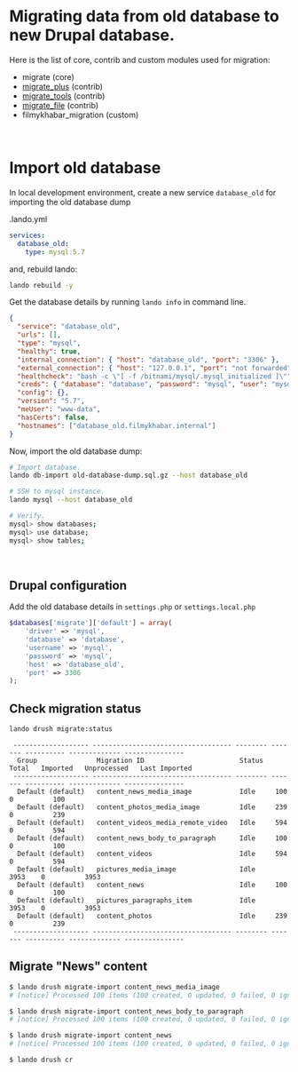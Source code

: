 # Migrating data from old database to new Drupal database.

Here is the list of core, contrib and custom modules used for migration:

- migrate (core)
- [migrate_plus](https://www.drupal.org/project/migrate_plus) (contrib)
- [migrate_tools](https://www.drupal.org/project/migrate_tools) (contrib)
- [migrate_file](https://www.drupal.org/project/migrate_file) (contrib)
- filmykhabar_migration (custom)

<br />

# Import old database

In local development environment, create a new service `database_old` for importing the old database dump

.lando.yml

```yml
services:
  database_old:
    type: mysql:5.7
```

and, rebuild lando:

```bash
lando rebuild -y
```

Get the database details by running `lando info` in command line.

```json
{
  "service": "database_old",
  "urls": [],
  "type": "mysql",
  "healthy": true,
  "internal_connection": { "host": "database_old", "port": "3306" },
  "external_connection": { "host": "127.0.0.1", "port": "not forwarded" },
  "healthcheck": "bash -c \"[ -f /bitnami/mysql/.mysql_initialized ]\"",
  "creds": { "database": "database", "password": "mysql", "user": "mysql" },
  "config": {},
  "version": "5.7",
  "meUser": "www-data",
  "hasCerts": false,
  "hostnames": ["database_old.filmykhabar.internal"]
}
```

Now, import the old database dump:

```bash
# Import database.
lando db-import old-database-dump.sql.gz --host database_old

# SSH to mysql instance.
lando mysql --host database_old

# Verify.
mysql> show databases;
mysql> use database;
mysql> show tables;
```

<br />

## Drupal configuration

Add the old database details in `settings.php` or `settings.local.php`

```php
$databases['migrate']['default'] = array(
    'driver' => 'mysql',
    'database' => 'database',
    'username' => 'mysql',
    'password' => 'mysql',
    'host' => 'database_old',
    'port' => 3306
);
```

## Check migration status

```bash
lando drush migrate:status
```

```
 ------------------- ----------------------------------- -------- ------- ---------- ------------- ---------------
  Group               Migration ID                        Status   Total   Imported   Unprocessed   Last Imported
 ------------------- ----------------------------------- -------- ------- ---------- ------------- ---------------
  Default (default)   content_news_media_image            Idle     100     0          100
  Default (default)   content_photos_media_image          Idle     239     0          239
  Default (default)   content_videos_media_remote_video   Idle     594     0          594
  Default (default)   content_news_body_to_paragraph      Idle     100     0          100
  Default (default)   content_videos                      Idle     594     0          594
  Default (default)   pictures_media_image                Idle     3953    0          3953
  Default (default)   content_news                        Idle     100     0          100
  Default (default)   pictures_paragraphs_item            Idle     3953    0          3953
  Default (default)   content_photos                      Idle     239     0          239
 ------------------- ----------------------------------- -------- ------- ---------- ------------- ---------------
```

## Migrate "News" content

```bash
$ lando drush migrate-import content_news_media_image
# [notice] Processed 100 items (100 created, 0 updated, 0 failed, 0 ignored) - done with 'content_news_media_image'

$ lando drush migrate-import content_news_body_to_paragraph
# [notice] Processed 100 items (100 created, 0 updated, 0 failed, 0 ignored) - done with 'content_news_body_to_paragraph'

$ lando drush migrate-import content_news
# [notice] Processed 100 items (100 created, 0 updated, 0 failed, 0 ignored) - done with 'content_news'

$ lando drush cr
```
